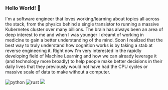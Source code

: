 ### Hello World! 👋

I'm a software engineer that loves working/learning about topics all across the stack, from the physics behind a single transistor to running a massive Kubernetes cluster over many billions. The brain has always been an area of deep interest to me and when I was younger I dreamt of working in medicine to gain a better understanding of the mind. Soon I realized that the best way to truly understand how cognition works is by taking a stab at reverse engineering it. Right now I'm very interested in the rapidly developing field of Machine Learning and how we can already leverage it (and technology more broadly) to help people make better decisions in their daily lives that they previously would not have had the CPU cycles or massive scale of data to make without a computer.

![python](https://img.shields.io/badge/-Python-555555?style=flat&logo=Python&logoColor=000000)
![rust](https://img.shields.io/badge/-Rust-555555?style=flat&logo=Rust&logoColor=000000)
![](https://komarev.com/ghpvc/?username=stemmr&color=grey)
